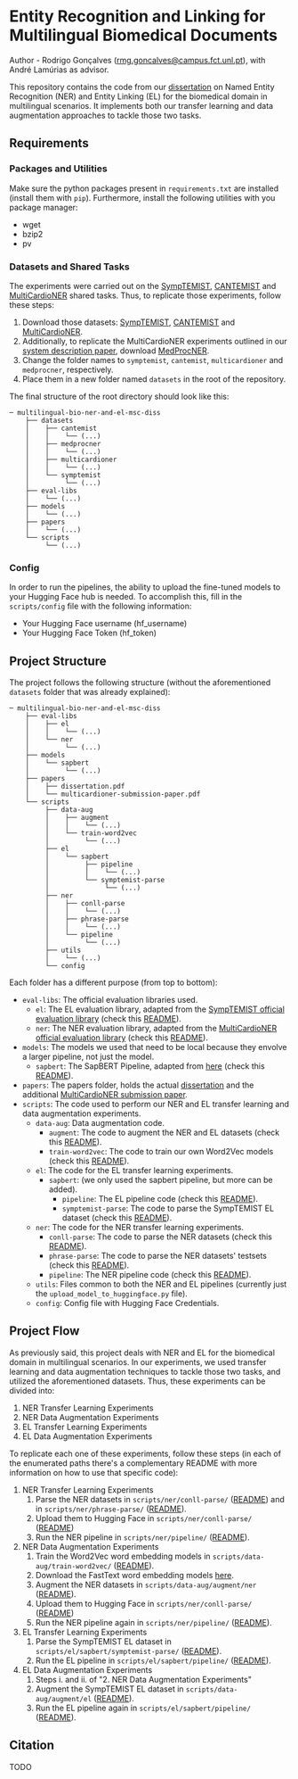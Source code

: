 # Entity Recognition and Linking for Multilingual Biomedical Documents

Author - Rodrigo Gonçalves (rmg.goncalves@campus.fct.unl.pt), with André Lamúrias as advisor.

This repository contains the code from our [dissertation](./papers/dissertation.pdf) on Named Entity Recognition (NER) and Entity Linking (EL) for the biomedical domain in multilingual scenarios. It implements both our transfer learning and data augmentation approaches to tackle those two tasks.

## Requirements

### Packages and Utilities

Make sure the python packages present in `requirements.txt` are installed (install them with `pip`). Furthermore, install the following utilities with you package manager:

- wget 
- bzip2 
- pv

### Datasets and Shared Tasks

The experiments were carried out on the [SympTEMIST](https://temu.bsc.es/symptemist/), [CANTEMIST](https://temu.bsc.es/cantemist/) and [MultiCardioNER](https://temu.bsc.es/multicardioner/) shared tasks. Thus, to replicate those experiments, follow these steps:

1. Download those datasets: [SympTEMIST](https://zenodo.org/records/10635215), [CANTEMIST](https://zenodo.org/records/3978041) and [MultiCardioNER](https://zenodo.org/records/11368861).
2. Additionally, to replicate the MultiCardioNER experiments outlined in our [system description paper](https://ceur-ws.org/Vol-3740/paper-11.pdf), download [MedProcNER](https://zenodo.org/records/8224056).
3. Change the folder names to `symptemist`, `cantemist`, `multicardioner` and `medprocner`, respectively.
4. Place them in a new folder named `datasets` in the root of the repository.

The final structure of the root directory should look like this:
```
─ multilingual-bio-ner-and-el-msc-diss
    ├── datasets
    │    ├── cantemist
    │    │    └── (...)
    │    ├── medprocner
    │    │    └── (...)
    │    ├── multicardioner
    │    │    └── (...)
    │    └── symptemist
    │         └── (...)
    ├── eval-libs
    │    └── (...)
    ├── models
    │    └── (...)
    ├── papers
    │    └── (...)
    └── scripts
         └── (...)
```

### Config

In order to run the pipelines, the ability to upload the fine-tuned models to your Hugging Face hub is needed. To accomplish this, fill in the `scripts/config` file with the following information:

- Your Hugging Face username (hf_username)
- Your Hugging Face Token (hf_token)

## Project Structure

The project follows the following structure (without the aforementioned `datasets` folder that was already explained):

```
─ multilingual-bio-ner-and-el-msc-diss
    ├── eval-libs
    │    ├── el
    │    │    └── (...)
    │    └── ner
    │         └── (...)
    ├── models
    │    └── sapbert
    │         └── (...)
    ├── papers
    │    ├── dissertation.pdf
    │    └── multicardioner-submission-paper.pdf
    └── scripts
         ├── data-aug
         │    ├── augment
         │    │    └── (...)
         │    └── train-word2vec
         │         └── (...)
         ├── el
         │    └── sapbert
         │         ├── pipeline
         │         │    └── (...)
         │         └── symptemist-parse
         │              └── (...)
         ├── ner
         │    ├── conll-parse
         │    │    └── (...)
         │    ├── phrase-parse
         │    │    └── (...)
         │    └── pipeline
         │         └── (...)
         ├── utils
         │    └── (...)
         └── config
```

Each folder has a different purpose (from top to bottom):

- `eval-libs`: The official evaluation libraries used.
  - `el`: The EL evaluation library, adapted from the [SympTEMIST official evaluation library](https://github.com/nlp4bia-bsc/symptemist_evaluation_library) (check this [README](eval-libs/el/README.md)).
  - `ner`: The NER evaluation library, adapted from the [MultiCardioNER official evaluation library](https://github.com/nlp4bia-bsc/multicardioner_evaluation_library) (check this [README](eval-libs/ner/README.md)).
- `models`: The models we used that need to be local because they envolve a larger pipeline, not just the model.
  - `sapbert`: The SapBERT Pipeline, adapted from [here](https://github.com/cambridgeltl/sapbert) (check this [README](models/sapbert/README.md)).
- `papers`: The papers folder, holds the actual [dissertation](./papers/dissertation.pdf) and the additional [MultiCardioNER submission paper](./papers/multicardioner-submission-paper.pdf).
- `scripts`: The code used to perform our NER and EL transfer learning and data augmentation experiments.
  - `data-aug`: Data augmentation code.
    - `augment`: The code to augment the NER and EL datasets (check this [README](scripts/data-aug/augment/README.md)).
    - `train-word2vec`: The code to train our own Word2Vec models (check this [README](scripts/data-aug/train-word2vec/README.md)).
  - `el`: The code for the EL transfer learning experiments.
    - `sapbert`: (we only used the sapbert pipeline, but more can be added).
      - `pipeline`: The EL pipeline code (check this [README](scripts/el/sapbert/pipeline/README.md)).
      - `symptemist-parse`: The code to parse the SympTEMIST EL dataset (check this [README](scripts/el/sapbert/symptemist-parse/README.md)).
  - `ner`: The code for the NER transfer learning experiments.
    - `conll-parse`: The code to parse the NER datasets (check this [README](scripts/ner/conll-parse/README.md)).
    - `phrase-parse`: The code to parse the NER datasets' testsets (check this [README](scripts/ner/phrase-parse/README.md)).
    - `pipeline`: The NER pipeline code (check this [README](scripts/ner/pipeline/README.md)).
  - `utils`: Files common to both the NER and EL pipelines (currently just the `upload_model_to_huggingface.py` file).
  - `config`: Config file with Hugging Face Credentials.

## Project Flow

As previously said, this project deals with NER and EL for the biomedical domain in multilingual scenarios. In our experiments, we used transfer learning and data augmentation techniques to tackle those two tasks, and utilized the aforementioned datasets. Thus, these experiments can be divided into:

1. NER Transfer Learning Experiments
2. NER Data Augmentation Experiments
3. EL Transfer Learning Experiments
4. EL Data Augmentation Experiments

To replicate each one of these experiments, follow these steps (in each of the enumerated paths there's a complementary README with more information on how to use that specific code):

1. NER Transfer Learning Experiments
   1. Parse the NER datasets in `scripts/ner/conll-parse/` ([README](scripts/ner/conll-parse/README.md)) and in `scripts/ner/phrase-parse/` ([README](scripts/ner/phrase-parse/README.md)).
   2. Upload them to Hugging Face in `scripts/ner/conll-parse/` ([README](scripts/ner/conll-parse/README.md))
   3. Run the NER pipeline in `scripts/ner/pipeline/` ([README](scripts/ner/pipeline/README.md)).
2. NER Data Augmentation Experiments
   1. Train the Word2Vec word embedding models in `scripts/data-aug/train-word2vec/` ([README](scripts/data-aug/train-word2vec/README.md)).
   2. Download the FastText word embedding models [here](https://fasttext.cc/docs/en/crawl-vectors.html#models).
   3. Augment the NER datasets in `scripts/data-aug/augment/ner` ([README](scripts/data-aug/augment/README.md)).
   4. Upload them to Hugging Face in `scripts/ner/conll-parse/` ([README](scripts/ner/conll-parse/README.md))
   5. Run the NER pipeline again in `scripts/ner/pipeline/` ([README](scripts/ner/pipeline/README.md)).
3. EL Transfer Learning Experiments
   1. Parse the SympTEMIST EL dataset in `scripts/el/sapbert/symptemist-parse/` ([README](scripts/el/sapbert/symptemist-parse/README.md)).
   2. Run the EL pipeline in `scripts/el/sapbert/pipeline/` ([README](scripts/el/sapbert/pipeline/README.md)).
4. EL Data Augmentation Experiments
   1. Steps i. and ii. of "2. NER Data Augmentation Experiments"
   2. Augment the SympTEMIST EL dataset in `scripts/data-aug/augment/el` ([README](scripts/data-aug/augment/README.md)).
   3. Run the EL pipeline again in `scripts/el/sapbert/pipeline/` ([README](scripts/el/sapbert/pipeline/README.md)).

## Citation

TODO